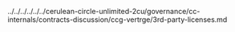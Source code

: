 ../../../../../../cerulean-circle-unlimited-2cu/governance/cc-internals/contracts-discussion/ccg-vertrge/3rd-party-licenses.md
